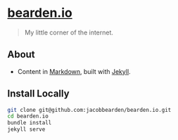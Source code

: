 # [bearden.io](http://bearden.io)

> My little corner of the internet.


## About

- Content in [Markdown](//daringfireball.net/projects/markdown), built with [Jekyll](//jekyllrb.com).

## Install Locally

```bash
git clone git@github.com:jacobbearden/bearden.io.git
cd bearden.io
bundle install
jekyll serve
```
